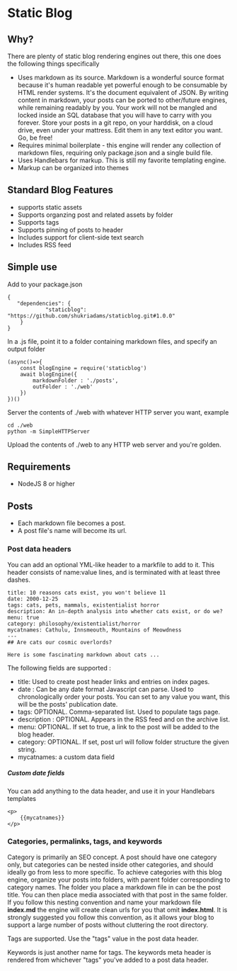 
# Static Blog

## Why?

There are plenty of static blog rendering engines out there, this one does the following things specifically 

- Uses markdown as its source. Markdown is a wonderful source format because it's human readable yet powerful enough to be consumable by HTML render systems. It's the document equivalent of JSON. By writing content in markdown, your posts can be ported to other/future engines, while remaining readably by you. Your work will not be mangled and locked inside an SQL database that you will have to carry with you forever. Store your posts in a git repo, on your harddisk, on a cloud drive, even under your mattress. Edit them in any text editor you want. Go, be free!
- Requires minimal boilerplate - this engine will render any collection of markdown files, requiring only package.json and a single build file. 
- Uses Handlebars for markup. This is still my favorite templating engine.
- Markup can be organized into themes

## Standard Blog Features

- supports static assets
- Supports organzing post and related assets by folder
- Supports tags
- Supports pinning of posts to header
- Includes support for client-side text search 
- Includes RSS feed

## Simple use

Add to your package.json 

    {
       "dependencies": {
                "staticblog": "https://github.com/shukriadams/staticblog.git#1.0.0"
        }
    }

In a .js file, point it to a folder containing markdown files, and specify an output folder

    (async()=>{
        const blogEngine = require('staticblog')
        await blogEngine({
            markdownFolder : './posts',
            outFolder : './web'
        })
    })()

Server the contents of ./web with whatever HTTP server you want, example
    
    cd ./web
    python -m SimpleHTTPServer

Upload the contents of ./web to any HTTP web server and you're golden.

## Requirements

- NodeJS 8 or higher

## Posts

- Each markdown file becomes a post.
- A post file's name will become its url.

### Post data headers

You can add an optional YML-like header to a markfile to add to it. This header consists of name:value lines, and is terminated with at least three dashes.
   
    title: 10 reasons cats exist, you won't believe 11
    date: 2000-12-25
    tags: cats, pets, mammals, existentialist horror
    description: An in-depth analysis into whether cats exist, or do we?
    menu: true
    category: philosophy/existentialist/horror
    mycatnames: Cathulu, Innsmeouth, Mountains of Meowdness
    ---
    ## Are cats our cosmic overlords?

    Here is some fascinating markdown about cats ...

The following fields are supported :

- title: Used to create post header links and entries on index pages.
- date : Can be any date format Javascript can parse. Used to chronologically order your posts. You can set to any value you want, this will be the posts' publication date.
- tags: OPTIONAL. Comma-separated list. Used to populate tags page.
- description : OPTIONAL. Appears in the RSS feed and on the archive list.
- menu: OPTIONAL. If set to true, a link to the post will be added to the blog header.
- category: OPTIONAL. If set, post url will follow folder structure the given string.
- mycatnames: a custom data field

##### Custom date fields

You can add anything to the data header, and use it in your Handlebars templates
    
    <p>
        {{mycatnames}}
    </p>

### Categories, permalinks, tags, and keywords

Category is primarily an SEO concept. A post should have one category only, but categories can be nested inside other categories, and should ideally go from less to more specific. To achieve categories with this blog engine, organize your posts into folders, with parent folder corresponding to category names. The folder you place a markdown file in can be the post title. You can then place media associated with that post in the same folder. If you follow this nesting convention and name your markdown file **index.md** the engine will create clean urls for you that omit **index.html**. It is strongly suggested you follow this convention, as it allows your blog to support a large number of posts without cluttering the root directory.

Tags are supported. Use the "tags" value in the post data header.

Keywords is just another name for tags. The keywords meta header is rendered from whichever "tags" you've added to a post data header.
